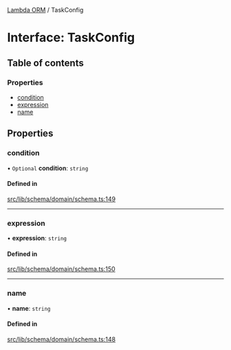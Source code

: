 [Lambda ORM](../README.md) / TaskConfig

# Interface: TaskConfig

## Table of contents

### Properties

- [condition](TaskConfig.md#condition)
- [expression](TaskConfig.md#expression)
- [name](TaskConfig.md#name)

## Properties

### condition

• `Optional` **condition**: `string`

#### Defined in

[src/lib/schema/domain/schema.ts:149](https://github.com/FlavioLionelRita/lambdaorm/blob/b2f3850a/src/lib/schema/domain/schema.ts#L149)

___

### expression

• **expression**: `string`

#### Defined in

[src/lib/schema/domain/schema.ts:150](https://github.com/FlavioLionelRita/lambdaorm/blob/b2f3850a/src/lib/schema/domain/schema.ts#L150)

___

### name

• **name**: `string`

#### Defined in

[src/lib/schema/domain/schema.ts:148](https://github.com/FlavioLionelRita/lambdaorm/blob/b2f3850a/src/lib/schema/domain/schema.ts#L148)
